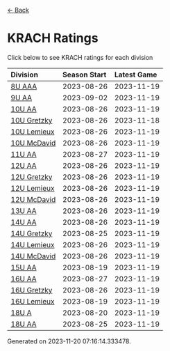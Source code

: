 [<- Back](../readme.md)
# KRACH Ratings
Click below to see KRACH ratings for each division

| Division | Season Start | Latest Game |
| :-- | :-- | :-- |
| [8U AAA](8U-AAA-ratings.md) | 2023-08-26 | 2023-11-19 |
| [9U AA](9U-AA-ratings.md) | 2023-09-02 | 2023-11-19 |
| [10U AA](10U-AA-ratings.md) | 2023-08-26 | 2023-11-19 |
| [10U Gretzky](10U-Gretzky-ratings.md) | 2023-08-26 | 2023-11-18 |
| [10U Lemieux](10U-Lemieux-ratings.md) | 2023-08-26 | 2023-11-19 |
| [10U McDavid](10U-McDavid-ratings.md) | 2023-08-26 | 2023-11-19 |
| [11U AA](11U-AA-ratings.md) | 2023-08-27 | 2023-11-19 |
| [12U AA](12U-AA-ratings.md) | 2023-08-26 | 2023-11-19 |
| [12U Gretzky](12U-Gretzky-ratings.md) | 2023-08-26 | 2023-11-19 |
| [12U Lemieux](12U-Lemieux-ratings.md) | 2023-08-26 | 2023-11-19 |
| [12U McDavid](12U-McDavid-ratings.md) | 2023-08-26 | 2023-11-19 |
| [13U AA](13U-AA-ratings.md) | 2023-08-26 | 2023-11-19 |
| [14U AA](14U-AA-ratings.md) | 2023-08-26 | 2023-11-19 |
| [14U Gretzky](14U-Gretzky-ratings.md) | 2023-08-25 | 2023-11-19 |
| [14U Lemieux](14U-Lemieux-ratings.md) | 2023-08-26 | 2023-11-19 |
| [14U McDavid](14U-McDavid-ratings.md) | 2023-08-26 | 2023-11-19 |
| [15U AA](15U-AA-ratings.md) | 2023-08-19 | 2023-11-19 |
| [16U AA](16U-AA-ratings.md) | 2023-08-27 | 2023-11-19 |
| [16U Gretzky](16U-Gretzky-ratings.md) | 2023-08-26 | 2023-11-19 |
| [16U Lemieux](16U-Lemieux-ratings.md) | 2023-08-19 | 2023-11-19 |
| [18U A](18U-A-ratings.md) | 2023-08-20 | 2023-11-19 |
| [18U AA](18U-AA-ratings.md) | 2023-08-25 | 2023-11-19 |

Generated on 2023-11-20 07:16:14.333478.

